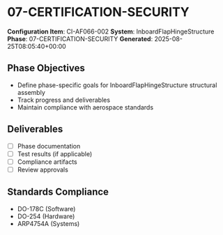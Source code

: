 # 07-CERTIFICATION-SECURITY

**Configuration Item**: CI-AF066-002
**System**: InboardFlapHingeStructure
**Phase**: 07-CERTIFICATION-SECURITY
**Generated**: 2025-08-25T08:05:40+00:00

## Phase Objectives
- Define phase-specific goals for InboardFlapHingeStructure structural assembly
- Track progress and deliverables
- Maintain compliance with aerospace standards

## Deliverables
- [ ] Phase documentation
- [ ] Test results (if applicable)
- [ ] Compliance artifacts
- [ ] Review approvals

## Standards Compliance
- DO-178C (Software)
- DO-254 (Hardware)
- ARP4754A (Systems)

